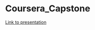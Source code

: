 # Coursera_Capstone

[Link to presentation](https://docs.google.com/presentation/d/1PtaroMDpotv9xONV4iBbNWjwurqbGL1jWqz5nyturi4/edit?usp=sharing)
